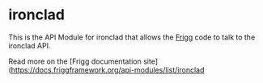 # ironclad

This is the API Module for ironclad that allows the [Frigg](https://friggframework.org) code to talk to the ironclad API.

Read more on the [Frigg documentation site](https://docs.friggframework.org/api-modules/list/ironclad
